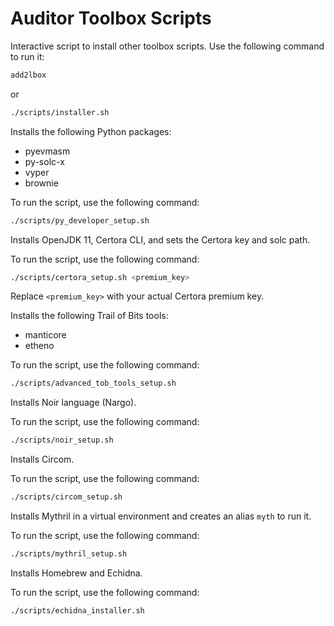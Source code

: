# Auditor Toolbox Scripts
    
    
Interactive script to install other toolbox scripts. Use the following command to run it:
    
```bash
add2lbox
```
or
```bash
./scripts/installer.sh
```

Installs the following Python packages:
- pyevmasm
- py-solc-x
- vyper
- brownie

To run the script, use the following command:

```bash
./scripts/py_developer_setup.sh
```

Installs OpenJDK 11, Certora CLI, and sets the Certora key and solc path.

To run the script, use the following command:

```bash
./scripts/certora_setup.sh <premium_key>
```
Replace `<premium_key>` with your actual Certora premium key.

Installs the following Trail of Bits tools:
- manticore
- etheno

To run the script, use the following command:

```bash
./scripts/advanced_tob_tools_setup.sh
```

Installs Noir language (Nargo).

To run the script, use the following command:

```bash
./scripts/noir_setup.sh
```

Installs Circom.

To run the script, use the following command:

```bash
./scripts/circom_setup.sh
```

Installs Mythril in a virtual environment and creates an alias `myth` to run it.

To run the script, use the following command:

```bash
./scripts/mythril_setup.sh
```
Installs Homebrew and Echidna.

To run the script, use the following command:

```bash
./scripts/echidna_installer.sh
```
    
